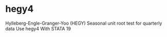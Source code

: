 # hegy4
Hylleberg-Engle-Granger-Yoo (HEGY) Seasonal unit root test for quarterly data Use hegy4 With STATA 19
